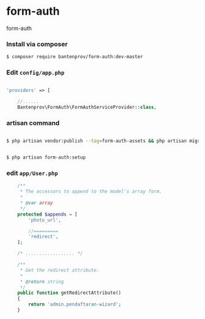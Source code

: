 # form-auth
form-auth


### Install via composer 

```bash
$ composer require bantenprov/form-auth:dev-master
```

### Edit `config/app.php`

```php

'providers' => [

    //......
    Bantenprov\FormAuth\FormAuthServiceProvider::class,

```

### artisan command

```bash

$ php artisan vendor:publish --tag=form-auth-assets && php artisan migrate

```

```bash

$ php artisan form-auth:setup

```

### edit `app/User.php`

```php
    /**
     * The accessors to append to the model's array form.
     *
     * @var array
     */
    protected $appends = [
        'photo_url',

        //=========
        'redirect',
    ];

    /* .................. */

    /**
     * Get the redirect attribute.
     *
     * @return string
     */
    public function getRedirectAttribute()
    {
        return 'admin.pendaftaran-wizard';
    }
```